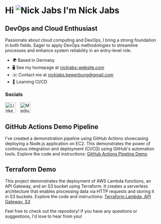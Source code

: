 # Hi ![Nick Jabs](https://user-images.githubusercontent.com/18350557/176309783-0785949b-9127-417c-8b55-ab5a4333674e.gif) I'm Nick Jabs

## DevOps and Cloud Enthusiast

Passionate about cloud computing and DevOps, I bring a strong foundation in both fields. Eager to apply DevOps methodologies to streamline processes and enhance system reliability in an entry-level role.

- 🌍 Based in Germany
- 🖥️ See my homepage at [nickjabs-website.com](http://nickjabs-website.com/)
- ✉️ Contact me at [nickjabs.bewerbung@gmail.com](mailto:nickjabs.bewerbung@gmail.com)
- 🧠 Learning CI/CD

### Socials

<ul style="list-style: none; padding: 0;">
  <li style="display: inline-block; margin-right: 10px;">
    <a href="https://www.linkedin.com/in/nickjabs/" target="_blank" rel="noreferrer">
      <img src="https://raw.githubusercontent.com/danielcranney/readme-generator/main/public/icons/socials/linkedin.svg" alt="LinkedIn" width="35" height="35">
    </a>
  </li>
  <li style="display: inline-block;">
    <a href="http://www.medium.com/@nickjabs" target="_blank" rel="noreferrer">
      <img src="https://seeklogo.com/images/M/medium-2020-new-icon-logo-454E46D050-seeklogo.com.png" alt="Medium" width="35" height="35">
    </a>
  </li>
</ul>



## GitHub Actions Demo Pipeline

I've created a demonstration pipeline using GitHub Actions showcasing deploying a Node.js application on EC2. This demonstrates the power of continuous integration and deployment (CI/CD) using GitHub's automation tools.
Explore the code and instructions: [GitHub Actions Pipeline Demo](https://github.com/nickjabs/github-actions-pipeline)

## Terraform Demo

This project demonstrates the deployment of AWS Lambda functions, an API Gateway, and an S3 bucket using Terraform. It creates a serverless architecture that enables processing data via HTTP requests and storing it in S3 buckets.
Explore the code and instructions: [Terraform Lambda, API Gateway, S3](https://github.com/nickjabs/terraform-lambda-apigw-s3)

<p>Feel free to check out the repository! If you have any questions or suggestions, I'd love to hear from you! </p>

